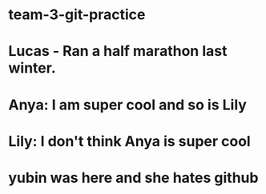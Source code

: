 # team-3-git-practice

# Lucas - Ran a half marathon last winter.
# Anya: I am super cool and so is Lily
# Lily: I don't think Anya is super cool
# yubin was here and she hates github


